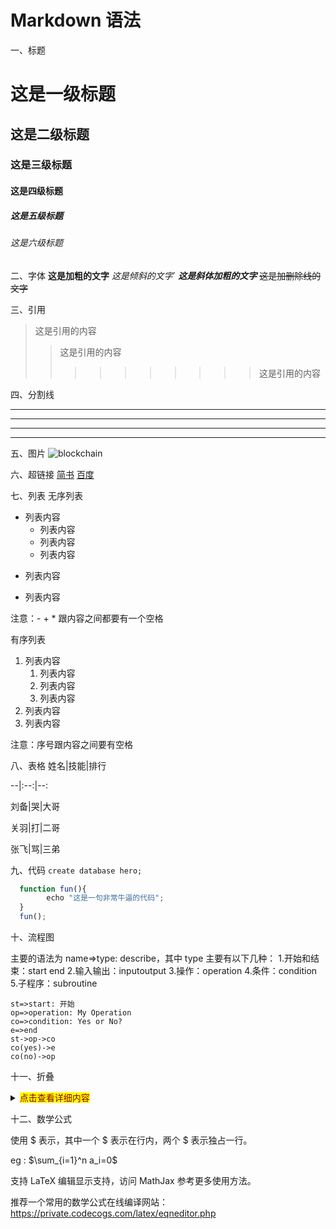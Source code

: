 # Markdown 语法

一、标题

# 这是一级标题

## 这是二级标题

### 这是三级标题

#### 这是四级标题

##### 这是五级标题

###### 这是六级标题

二、字体
**这是加粗的文字**
_这是倾斜的文字_`
**_这是斜体加粗的文字_**
~~这是加删除线的文字~~

三、引用

> 这是引用的内容
>
> > 这是引用的内容
> >
> > > > > > > > > > 这是引用的内容

四、分割线

---

---

---

---

五、图片
![blockchain](https://ss0.bdstatic.com/70cFvHSh_Q1YnxGkpoWK1HF6hhy/it/u=702257389,1274025419&fm=27&gp=0.jpg '区块链')

六、超链接
[简书](http://jianshu.com)
[百度](http://baidu.com)

七、列表
无序列表

- 列表内容
  - 列表内容
  - 列表内容
  - 列表内容

* 列表内容

- 列表内容

注意：- + \* 跟内容之间都要有一个空格

有序列表

1. 列表内容
   1. 列表内容
   2. 列表内容
   3. 列表内容
2. 列表内容
3. 列表内容

注意：序号跟内容之间要有空格

八、表格
姓名|技能|排行

--|:--:|--:

刘备|哭|大哥

关羽|打|二哥

张飞|骂|三弟

九、代码
`create database hero;`

```js
  function fun(){
        echo "这是一句非常牛逼的代码";
  }
  fun();
```

十、流程图

主要的语法为 name=>type: describe，其中 type 主要有以下几种：
1.开始和结束：start end
2.输入输出：inputoutput
3.操作：operation
4.条件：condition
5.子程序：subroutine

```flow
st=>start: 开始
op=>operation: My Operation
co=>condition: Yes or No?
e=>end
st->op->co
co(yes)->e
co(no)->op
```

十一、折叠

<details>
  <summary><mark><font color=darkred>点击查看详细内容</font></mark></summary>
  <p> - 测试 测试测试</p>
  <pre><code>  
for i in a:
    print(i)
  </code></pre>
</details>


十二、数学公式

使用 $ 表示，其中一个 $ 表示在行内，两个 $ 表示独占一行。

eg : $\sum_{i=1}^n a_i=0$

支持 LaTeX 编辑显示支持，访问 MathJax 参考更多使用方法。

推荐一个常用的数学公式在线编译网站：https://private.codecogs.com/latex/eqneditor.php

